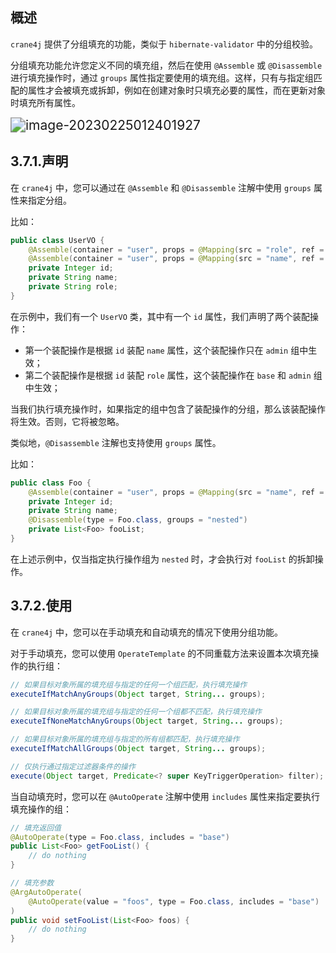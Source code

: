 ## 概述

`crane4j` 提供了分组填充的功能，类似于 `hibernate-validator` 中的分组校验。

分组填充功能允许您定义不同的填充组，然后在使用 `@Assemble` 或 `@Disassemble` 进行填充操作时，通过 `groups` 属性指定要使用的填充组。这样，只有与指定组匹配的属性才会被填充或拆卸，例如在创建对象时只填充必要的属性，而在更新对象时填充所有属性。

<img src="https://img.xiajibagao.top/image-20230225012401927.png" alt="image-20230225012401927" style="zoom:150%;" />

## 3.7.1.声明

在 `crane4j` 中，您可以通过在 `@Assemble` 和 `@Disassemble` 注解中使用 `groups` 属性来指定分组。

比如：

~~~java
public class UserVO {
    @Assemble(container = "user", props = @Mapping(src = "role", ref = "role"), groups = "admin")
    @Assemble(container = "user", props = @Mapping(src = "name", ref = "name"), groups = {"base", "admin"})
    private Integer id;
    private String name;
    private String role;
}
~~~

在示例中，我们有一个 `UserVO` 类，其中有一个 `id` 属性，我们声明了两个装配操作：

- 第一个装配操作是根据 `id` 装配 `name` 属性，这个装配操作只在 `admin` 组中生效；
- 第二个装配操作是根据 `id` 装配 `role` 属性，这个装配操作在 `base` 和 `admin` 组中生效；

当我们执行填充操作时，如果指定的组中包含了装配操作的分组，那么该装配操作将生效。否则，它将被忽略。

类似地，`@Disassemble` 注解也支持使用 `groups` 属性。

比如：

~~~java
public class Foo {
    @Assemble(container = "user", props = @Mapping(src = "name", ref = "name"), groups = "admin")
    private Integer id;
    private String name;
    @Disassemble(type = Foo.class, groups = "nested")
    private List<Foo> fooList;
}
~~~

在上述示例中，仅当指定执行操作组为 `nested` 时，才会执行对 `fooList` 的拆卸操作。

## 3.7.2.使用

在 `crane4j` 中，您可以在手动填充和自动填充的情况下使用分组功能。

对于手动填充，您可以使用 `OperateTemplate` 的不同重载方法来设置本次填充操作的执行组：

~~~java
// 如果目标对象所属的填充组与指定的任何一个组匹配，执行填充操作
executeIfMatchAnyGroups(Object target, String... groups);

// 如果目标对象所属的填充组与指定的任何一个组都不匹配，执行填充操作
executeIfNoneMatchAnyGroups(Object target, String... groups);

// 如果目标对象所属的填充组与指定的所有组都匹配，执行填充操作
executeIfMatchAllGroups(Object target, String... groups);

// 仅执行通过指定过滤器条件的操作
execute(Object target, Predicate<? super KeyTriggerOperation> filter);
~~~

当自动填充时，您可以在 `@AutoOperate` 注解中使用 `includes` 属性来指定要执行填充操作的组：

~~~java
// 填充返回值
@AutoOperate(type = Foo.class, includes = "base")
public List<Foo> getFooList() {
    // do nothing
}

// 填充参数
@ArgAutoOperate(
    @AutoOperate(value = "foos", type = Foo.class, includes = "base")
)
public void setFooList(List<Foo> foos) {
    // do nothing
}
~~~
